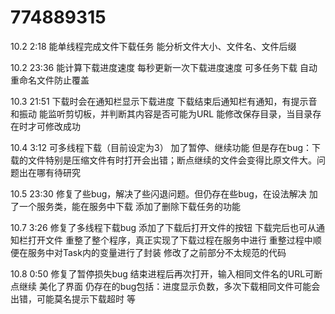 # 774889315

10.2 2:18
能单线程完成文件下载任务
能分析文件大小、文件名、文件后缀

10.2 23:36
能计算下载进度速度
每秒更新一次下载进度速度
可多任务下载
自动重命名文件防止覆盖

10.3 21:51
下载时会在通知栏显示下载进度
下载结束后通知栏有通知，有提示音和振动
能监听剪切板，并判断其内容是否可能为URL
能修改保存目录，当目录存在时才可修改成功

10.4 3:12
可多线程下载（目前设定为3）
加了暂停、继续功能
但是存在bug：下载的文件特别是压缩文件有时打开会出错；断点继续的文件会变得比原文件大。问题出在哪有待研究

10.5 23:30
修复了些bug，解决了些闪退问题。但仍存在些bug，在设法解决
加了一个服务类，能在服务中下载
添加了删除下载任务的功能

10.7 3:26
修复了多线程下载bug
添加了下载后打开文件的按钮
下载完后也可从通知栏打开文件
重整了整个程序，真正实现了下载过程在服务中进行
重整过程中顺便在服务中对Task内的变量进行了封装
修改了之前部分不太规范的代码

10.8 0:50
修复了暂停损失bug
结束进程后再次打开，输入相同文件名的URL可断点继续
美化了界面
仍存在的bug包括：进度显示负数，多次下载相同文件可能会出错，可能莫名提示下载超时 等
